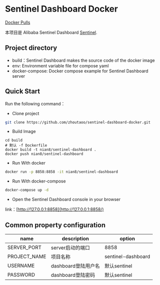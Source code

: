 # Sentinel Dashboard Docker

[Docker Pulls](https://hub.docker.com/r/cike/sentinel-dashboard-docker)

本项目是 Alibaba Sentinel Dashboard [Sentinel](https://github.com/alibaba/Sentinel).

## Project directory

* build：Sentinel Dashboard makes the source code of the docker image
* env: Environment variable file for compose yaml
* docker-compose: Docker compose example for Sentinel Dashboard server

## Quick Start

Run the following command：

* Clone project

```sh
git clone https://github.com/zhoutaoo/sentinel-dashboard-docker.git
```

* Build Image

```shell
cd build
# 默认 -f Dockerfile
docker build -t nian8/sentinel-dashboard .
docker push nian8/sentinel-dashboard
```

* Run With docker

```sh
docker run -p 8858:8858 -it nian8/sentinel-dashboard
```

* Run With docker-compose

```sh
docker-compose up -d
```

* Open the Sentinel Dashboard console in your browser

link：[http://127.0.0.1:8858](http://127.0.0.1:8858/)

## Common property configuration

| name                         | description                            | option                         |
| ---------------------------- | -------------------------------------- | ------------------------------ |
| SERVER_PORT                  | server启动的端口                         | 8858                           |
| PROJECT_NAME                 | 项目名称                                 | sentinel-dashboard             |
| USERNAME                     | dashboard登陆用户名                      | 默认sentinel                    |
| PASSWORD                     | dashboard登陆密码                        | 默认sentinel                    |
